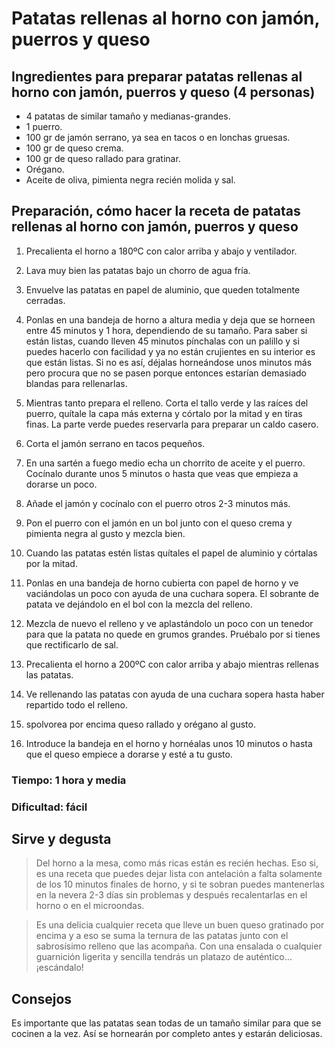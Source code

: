 # Patatas rellenas al horno con jamón, puerros y queso

## Ingredientes para preparar patatas rellenas al horno con jamón, puerros y queso (4 personas)

- 4 patatas de similar tamaño y medianas-grandes.
- 1 puerro.
- 100 gr de jamón serrano, ya sea en tacos o en lonchas gruesas.
- 100 gr de queso crema.
- 100 gr de queso rallado para gratinar.
- Orégano.
- Aceite de oliva, pimienta negra recién molida y sal.

## Preparación, cómo hacer la receta de patatas rellenas al horno con jamón, puerros y queso

1. Precalienta el horno a 180ºC con calor arriba y abajo y ventilador.

2. Lava muy bien las patatas bajo un chorro de agua fría.

3. Envuelve las patatas en papel de aluminio, que queden totalmente cerradas.
4. Ponlas en una bandeja de horno a altura media y deja que se horneen entre 45 minutos y 1 hora, dependiendo de su tamaño. Para saber si están listas, cuando lleven 45 minutos pínchalas con un palillo y si puedes hacerlo con facilidad y ya no están crujientes en su interior es que están listas. Si no es así, déjalas horneándose unos minutos más pero procura que no se pasen porque entonces estarían demasiado blandas para rellenarlas.

5. Mientras tanto prepara el relleno. Corta el tallo verde y las raíces del puerro, quítale la capa más externa y córtalo por la mitad y en tiras finas. La parte verde puedes reservarla para preparar un caldo casero.

6. Corta el jamón serrano en tacos pequeños.

7. En una sartén a fuego medio echa un chorrito de aceite y el puerro. Cocínalo durante unos 5 minutos o hasta que veas que empieza a dorarse un poco.

8. Añade el jamón y cocínalo con el puerro otros 2-3 minutos más.

9. Pon el puerro con el jamón en un bol junto con el queso crema y pimienta negra al gusto y mezcla bien.

10. Cuando las patatas estén listas quítales el papel de aluminio y córtalas por la mitad.

11. Ponlas en una bandeja de horno cubierta con papel de horno y ve vaciándolas un poco con ayuda de una cuchara sopera. El sobrante de patata ve dejándolo en el bol con la mezcla del relleno.

12. Mezcla de nuevo el relleno y ve aplastándolo un poco con un tenedor para que la patata no quede en grumos grandes. Pruébalo por si tienes que rectificarlo de sal.

13. Precalienta el horno a 200ºC con calor arriba y abajo mientras rellenas las patatas.

14. Ve rellenando las patatas con ayuda de una cuchara sopera hasta haber repartido todo el relleno.

15. spolvorea por encima queso rallado y orégano al gusto.

16. Introduce la bandeja en el horno y hornéalas unos 10 minutos o hasta que el queso empiece a dorarse y esté a tu gusto.

### Tiempo: 1 hora y media
### Dificultad: fácil

## Sirve y degusta

> Del horno a la mesa, como más ricas están es recién hechas. Eso si, es una receta que puedes dejar lista con antelación a falta solamente de los 10 minutos finales de horno, y si te sobran puedes mantenerlas en la nevera 2-3 días sin problemas y después recalentarlas en el horno o en el microondas.

> Es una delicia cualquier receta que lleve un buen queso gratinado por encima y a eso se suma la ternura de las patatas junto con el sabrosísimo relleno que las acompaña. Con una ensalada o cualquier guarnición ligerita y sencilla tendrás un platazo de auténtico… ¡escándalo!

## Consejos

Es importante que las patatas sean todas de un tamaño similar para que se cocinen a la vez. Así se hornearán por completo antes y estarán deliciosas.
